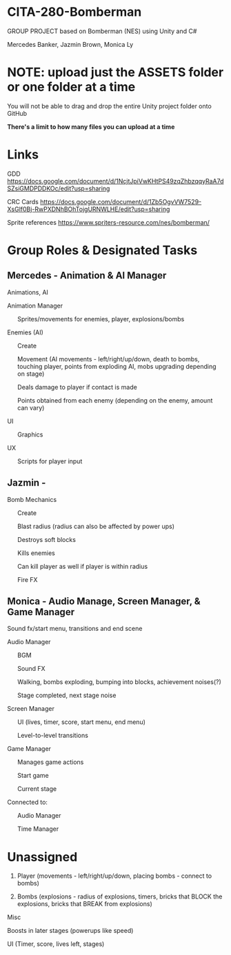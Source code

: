 # CITA-280-Bomberman

GROUP PROJECT based on Bomberman (NES) using Unity and C#

Mercedes Banker, Jazmin Brown, Monica Ly


# NOTE: upload just the ASSETS folder or one folder at a time
You will not be able to drag and drop the entire Unity project folder onto GitHub

<b> There's a limit to how many files you can upload at a time  </b>


# Links
GDD https://docs.google.com/document/d/1NcjtJpiVwKHtPS49zqZhbzqqyRaA7dSZsiGMDPDDKOc/edit?usp=sharing 

CRC Cards https://docs.google.com/document/d/1Zb5OgvVW7529-XsGlf0Bj-RwPXDNhBOhTojgURNWLHE/edit?usp=sharing

Sprite references https://www.spriters-resource.com/nes/bomberman/


# Group Roles & Designated Tasks
<h2> Mercedes - Animation & AI Manager </h2>

Animations, AI 

Animation Manager 
<ul>
  Sprites/movements for enemies, player, explosions/bombs
  </ul>
  
Enemies (AI)
<ul>

Create

Movement (AI movements - left/right/up/down, death to bombs, touching player, points from exploding AI, mobs upgrading depending on stage)

Deals damage to player if contact is made

Points obtained from each enemy (depending on the enemy, amount can vary)
</ul>
UI
<ul>
  Graphics
  </ul>
UX
<ul>
  Scripts for player input
  </ul>
  



<h2> Jazmin - </h2>
Bomb Mechanics
<ul> 
Create

Blast radius (radius can also be affected by power ups)

Destroys soft blocks

Kills enemies

Can kill player as well if player is within radius

Fire FX
</ul>


<h2> Monica - Audio Manage, Screen Manager, & Game Manager </h2>

Sound fx/start menu, transitions and end scene 

Audio Manager
<ul>

BGM

Sound FX

Walking, bombs exploding, bumping into blocks, achievement noises(?)

Stage completed, next stage noise
</ul>

Screen Manager
<ul> 

UI (lives, timer, score, start menu, end menu)

Level-to-level transitions
</ul>

Game Manager
<ul>

Manages game actions

Start game

Current stage 
</ul> 

Connected to:
<ul>
Audio Manager

Time Manager
</ul>



# Unassigned

1. Player (movements - left/right/up/down, placing bombs - connect to bombs)

3. Bombs (explosions - radius of explosions, timers, bricks that BLOCK the explosions, bricks that BREAK from explosions)


Misc

Boosts in later stages (powerups like speed)

UI (Timer, score, lives left, stages)

